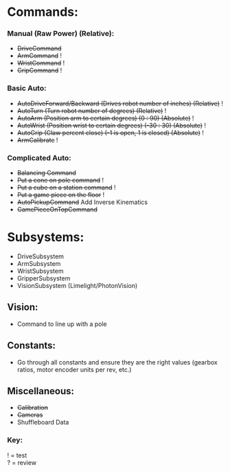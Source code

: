 # Commands:

### Manual (Raw Power) (Relative):	
- ~~DriveCommand~~
- ~~ArmCommand~~ !
- ~~WristCommand~~ !
- ~~GripCommand~~ !

### Basic Auto:
- ~~AutoDriveForward/Backward (Drives robot number of inches) (Relative)~~ !
- ~~AutoTurn (Turn robot number of degrees) (Relative)~~ !
- ~~AutoArm (Position arm to certain degrees) (0 : 90) (Absolute)~~ !
- ~~AutoWrist (Position wrist to certain degrees) (-30 : 30) (Absolute)~~ !
- ~~AutoGrip (Claw percent close) (-1 is open, 1 is closed) (Absolute)~~ !
- ~~ArmCalibrate~~ !
### Complicated Auto:
- ~~Balancing Command~~
- ~~Put a cone on pole command~~ !
- ~~Put a cube on a station command~~ !
- ~~Put a game piece on the floor~~ !
- ~~AutoPickupCommand~~ Add Inverse Kinematics
- ~~GamePieceOnTopCommand~~
	
# Subsystems:

- DriveSubsystem
- ArmSubsystem
- WristSubsystem
- GripperSubsystem
- VisionSubsystem (Limelight/PhotonVision)

## Vision:

- Command to line up with a pole

## Constants:

- Go through all constants and ensure they are the right values (gearbox ratios, motor encoder units per rev, etc.) 

## Miscellaneous:

- ~~Calibration~~
- ~~Cameras~~
- Shuffleboard Data

### Key: <br>
! = test <br>
? = review